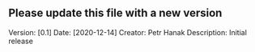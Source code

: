 ## Please update this file with a new version 

Version: [0.1]
Date: [2020-12-14]
Creator: Petr Hanak
Description: Initial release
